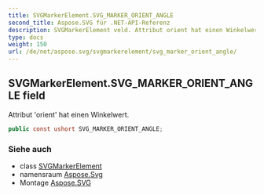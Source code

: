 ```yaml
---
title: SVGMarkerElement.SVG_MARKER_ORIENT_ANGLE
second_title: Aspose.SVG für .NET-API-Referenz
description: SVGMarkerElement veld. Attribut orient hat einen Winkelwert.
type: docs
weight: 150
url: /de/net/aspose.svg/svgmarkerelement/svg_marker_orient_angle/
---
```

## SVGMarkerElement.SVG_MARKER_ORIENT_ANGLE field

Attribut 'orient' hat einen Winkelwert.

```csharp
public const ushort SVG_MARKER_ORIENT_ANGLE;
```

### Siehe auch

* class [SVGMarkerElement](../)
* namensraum [Aspose.Svg](../../svgmarkerelement/)
* Montage [Aspose.SVG](../../../)


